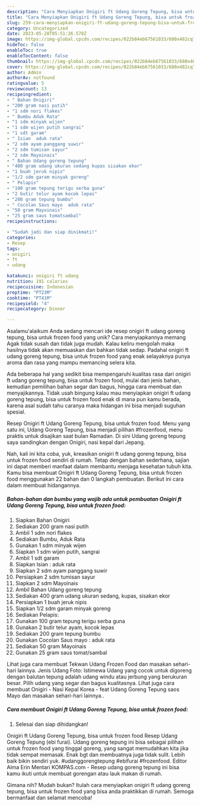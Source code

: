 ```yaml
---
description: "Cara Menyiapkan Onigiri ft Udang Goreng Tepung, bisa untuk frozen food{ yang Lezat"
title: "Cara Menyiapkan Onigiri ft Udang Goreng Tepung, bisa untuk frozen food{ yang Lezat"
slug: 259-cara-menyiapkan-onigiri-ft-udang-goreng-tepung-bisa-untuk-frozen-food-yang-lezat
category: Uncategorized
date: 2023-05-28T05:51:26.578Z
image: https://img-global.cpcdn.com/recipes/022b84eb67561033/680x482cq70/onigiri-ft-udang-goreng-tepung-bisa-untuk-frozen-food-foto-resep-utama.jpg
hideToc: false
enableToc: true
enableTocContent: false
thumbnail: https://img-global.cpcdn.com/recipes/022b84eb67561033/680x482cq70/onigiri-ft-udang-goreng-tepung-bisa-untuk-frozen-food-foto-resep-utama.jpg
cover: https://img-global.cpcdn.com/recipes/022b84eb67561033/680x482cq70/onigiri-ft-udang-goreng-tepung-bisa-untuk-frozen-food-foto-resep-utama.jpg
author: Admin
authorAv: notfound
ratingvalue: 5
reviewcount: 13
recipeingredient:
- " Bahan Onigiri"
- "200 gram nasi putih"
- "1 sdm nori flakes"
- " Bumbu Aduk Rata"
- "1 sdm minyak wijen"
- "1 sdm wijen putih sangrai"
- "1 sdt garam"
- " Isian  aduk rata"
- "2 sdm ayam panggang suwir"
- "2 sdm tumisan sayur"
- "2 sdm Mayoinais"
- " Bahan Udang goreng tepung"
- "400 gram udang ukuran sedang kupas sisakan ekor"
- "1 buah jeruk nipis"
- "1/2 sdm garam minyak goreng"
- " Pelapis"
- "100 gram tepung terigu serba guna"
- "2 butir telur ayam kocok lepas"
- "200 gram tepung bumbu"
- " Cocolan Saus mayo  aduk rata"
- "50 gram Mayoinais"
- "25 gram saus tomatsambal"
recipeinstructions:

- "Sudah jadi dan siap dinikmati!"
categories:
- Resep
tags:
- onigiri
- ft
- udang

katakunci: onigiri ft udang 
nutrition: 191 calories
recipecuisine: Indonesian
preptime: "PT23M"
cooktime: "PT41M"
recipeyield: "4"
recipecategory: Dinner

---
```



Asalamu'alaikum Anda sedang mencari ide resep onigiri ft udang goreng tepung, bisa untuk frozen food yang unik? Cara menyiapkannya memang Agak tidak susah dan tidak juga mudah. Kalau keliru mengolah maka hasilnya tidak akan memuaskan dan bahkan tidak sedap. Padahal onigiri ft udang goreng tepung, bisa untuk frozen food yang enak selayaknya punya aroma dan rasa yang mampu memancing selera kita.


Ada beberapa hal yang sedikit bisa mempengaruhi kualitas rasa dari onigiri ft udang goreng tepung, bisa untuk frozen food, mulai dari jenis bahan, kemudian pemilihan bahan segar dan bagus, hingga cara membuat dan menyajikannya. Tidak usah bingung kalau mau menyiapkan onigiri ft udang goreng tepung, bisa untuk frozen food enak di mana pun kamu berada, karena asal sudah tahu caranya maka hidangan ini bisa menjadi suguhan spesial.

Resep Onigiri ft Udang Goreng Tepung, bisa untuk frozen food. Menu yang satu ini, Udang Goreng Tepung, bisa menjadi pilihan #frozenfood, menu praktis untuk disajikan saat bulan Ramadan. Di sini Udang goreng tepung saya sandingkan dengan Onigiri, nasi kepal dari Jepang.


Nah, kali ini kita coba, yuk, kreasikan onigiri ft udang goreng tepung, bisa untuk frozen food sendiri di rumah. Tetap dengan bahan sederhana, sajian ini dapat memberi manfaat dalam membantu menjaga kesehatan tubuh kita. Kamu bisa membuat Onigiri ft Udang Goreng Tepung, bisa untuk frozen food menggunakan 22 bahan dan 0 langkah pembuatan. Berikut ini cara dalam membuat hidangannya.

<!--inarticleads1-->

##### Bahan-bahan dan bumbu yang wajib ada untuk pembuatan Onigiri ft Udang Goreng Tepung, bisa untuk frozen food:

1. Siapkan  Bahan Onigiri
1. Sediakan 200 gram nasi putih
1. Ambil 1 sdm nori flakes
1. Sediakan  Bumbu, Aduk Rata
1. Gunakan 1 sdm minyak wijen
1. Siapkan 1 sdm wijen putih, sangrai
1. Ambil 1 sdt garam
1. Siapkan  Isian : aduk rata
1. Siapkan 2 sdm ayam panggang suwir
1. Persiapkan 2 sdm tumisan sayur
1. Siapkan 2 sdm Mayoinais
1. Ambil  Bahan Udang goreng tepung
1. Sediakan 400 gram udang ukuran sedang, kupas, sisakan ekor
1. Persiapkan 1 buah jeruk nipis
1. Siapkan 1/2 sdm garam minyak goreng
1. Sediakan  Pelapis:
1. Gunakan 100 gram tepung terigu serba guna
1. Gunakan 2 butir telur ayam, kocok lepas
1. Sediakan 200 gram tepung bumbu
1. Gunakan  Cocolan Saus mayo : aduk rata
1. Sediakan 50 gram Mayoinais
1. Gunakan 25 gram saus tomat/sambal


Lihat juga cara membuat Tekwan Udang Frozen Food dan masakan sehari-hari lainnya. Jenis Udang Foto: Istimewa Udang yang cocok untuk digoreng dengan balutan tepung adalah udang windu atau jerbung yang berukuran besar. Pilih udang yang segar dan bagus kualitasnya. Lihat juga cara membuat Onigiri - Nasi Kepal Korea - feat Udang Goreng Tepung saos Mayo dan masakan sehari-hari lainnya.. 

<!--inarticleads2-->

##### Cara membuat Onigiri ft Udang Goreng Tepung, bisa untuk frozen food:


1. Selesai dan siap dihidangkan!

Onigiri ft Udang Goreng Tepung, bisa untuk frozen food Resep Udang Goreng Tepung (ebi furai). Udang goreng tepung ini bisa sebagai pilihan untuk frozen food yang tinggal goreng, yang sangat memudahkan kita jika tidak sempat memasak. Enak bgt dan membuatnya juga tidak sulit. Lebih baik bikin sendiri yuk. #udanggorengtepung #ebifurai #frozenfood. Editor Alma Erin Mentari KOMPAS.com - Resep udang goreng tepung ini bisa kamu ikuti untuk membuat gorengan atau lauk makan di rumah. 

Gimana nih? Mudah bukan? Itulah cara menyiapkan onigiri ft udang goreng tepung, bisa untuk frozen food yang bisa anda praktikkan di rumah. Semoga bermanfaat dan selamat mencoba!
